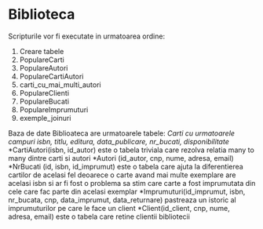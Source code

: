 # Biblioteca

Scripturile vor fi executate in urmatoarea ordine:
1. Creare tabele
2. PopulareCarti
3. PopulareAutori
4. PopulareCartiAutori
5. carti_cu_mai_multi_autori
6. PopulareClienti
7. PopulareBucati
8. PopulareImprumuturi
9. exemple_joinuri

Baza de date Biblioateca are urmatoarele tabele:
  *Carti cu urmatoarele campuri isbn, titlu, editura, data_publicare, nr_bucati, disponibilitate*
  *CartiAutori(isbn, id_autor) este o tabela triviala care rezolva relatia many to many dintre carti si autori
  *Autori (id_autor, cnp, nume, adresa, email) 
  *NrBucati (id, isbn, id_imprumut) este o tabela care ajuta la diferentierea cartilor de acelasi fel deoarece o carte avand mai multe exemplare are acelasi isbn si ar fi fost o problema sa stim care carte a fost imprumutata din cele care fac parte din acelasi exemplar
   *Imprumuturi(id_imprumut, isbn, nr_bucata, cnp, data_imprumut, data_returnare) pastreaza un istoric al imprumuturilor pe care le face un client
   *Client(id_client, cnp, nume, adresa, email) este o tabela care retine clientii bibliotecii
